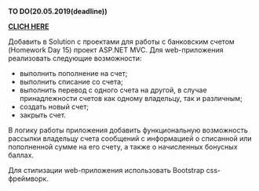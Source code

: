 <b>TO DO(20.05.2019(deadline))</b>

**[CLICH HERE](https://github.com/RyokoAzuno/EPAM.BSUIR.Training/tree/master/NET.S.2019.Kazimirau.15)**

Добавить в Solution с проектами для работы с банковским счетом (Homework Day 15) проект ASP.NET MVC.
Для web-приложения реализовать следующие возможности: 
-	выполнить пополнение на счет;
-	выполнить списание со счета; 
-	выполнить перевод с одного счета на другой, в случае принадлежности счетов как одному владельцу, так и различным;
-	создать новый счет; 
-	закрыть счет. 

В логику работы приложения добавить функциональную возможность рассылки владельцу счета сообщений с информацией о списанной или пополненной сумме на его счету, а также о начисленных бонусных баллах.

Для стилизации web-приложения использовать Bootstrap css-фреймворк.



